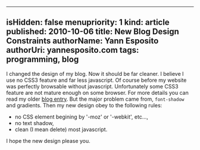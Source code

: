 -----
isHidden:       false
menupriority:   1
kind:           article
published: 2010-10-06
title: New Blog Design Constraints
authorName: Yann Esposito
authorUri: yannesposito.com
tags: programming, blog
-----

I changed the design of my blog.
Now it should be far cleaner.
I believe I use no CSS3 feature and far less javascript.
Of course before my website was perfectly browsable without javascript. 
Unfortunately some CSS3 feature are not mature enough on some browser.
For more details you can read my older [blog entry](/Scratch/en/blog/2010-07-07-CSS-rendering-problems-by-navigator).
But the major problem came from, `font-shadow` and gradients.
Then my new design obey to the following rules:

- no CSS element begining by '-moz' or '-webkit', etc...,
- no text shadow,
- clean (I mean delete) most javascript.

I hope the new design please you. 
